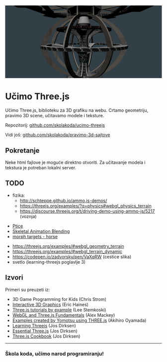 ![threejs](screen.png)

# Učimo Three.js

Učimo Three.js, biblioteku za 3D grafiku na webu. Crtamo geometriju, pravimo 3D scene, učitavamo modele i teksture.

Repozitorij: [github.com/skolakoda/ucimo-threejs](https://github.com/skolakoda/ucimo-threejs)

Vidi još: [github.com/skolakoda/pravimo-3d-sajtove](https://github.com/skolakoda/pravimo-3d-sajtove)

## Pokretanje

Neke html fajlove je moguće direktno otvoriti. Za učitavanje modela i tekstura je potreban lokalni server.

## TODO

- fizika:
  - http://schteppe.github.io/ammo.js-demos/
  - https://threejs.org/examples/?q=physics#webgl_physics_terrain
  - https://discourse.threejs.org/t/driving-demo-using-ammo-js/5217 (voznja)
* [Ptice](https://threejs.org/examples/webgl_gpgpu_birds.html)
* [Skeletal Animation Blending](https://threejs.org/examples/#webgl_animation_skinning_blending)
* [morph targets - horse](https://github.com/mrdoob/three.js/blob/master/examples/webgl_morphtargets_horse.html)
- https://threejs.org/examples/#webgl_geometry_terrain
- https://threejs.org/examples/#webgl_terrain_dynamic
- https://codepen.io/zadvorsky/pen/VaXqRW (cestice slika)
- svetlo (learning-threejs poglavlje 3)

## Izvori

Primeri su preuzeti iz:
* 3D Game Programming for Kids (Chris Strom)
* [Interactive 3D Graphics](https://in.udacity.com/course/interactive-3d-graphics--cs291/) (Eric Haines)
* [Three.js tutorials by example](http://stemkoski.github.io/Three.js/) (Lee Stemkoski)
* [WebGL and Three.js Fundamentals](https://github.com/alexmackey/threeJsBasicExamples) (Alex Mackey)
* [Examples created by Yomotsu using THREE.js](http://yomotsu.github.io/threejs-examples/) (Akihiro Oyamada)
* [Learning Threejs](https://github.com/josdirksen/learning-threejs) (Jos Dirksen)
* [Essential Three.js](https://github.com/josdirksen/essential-threejs) (Jos Dirksen)
* [Three.js Cookbook](https://github.com/josdirksen/threejs-cookbook) (Jos Dirksen)

---
### Škola koda, učimo narod programiranju!
